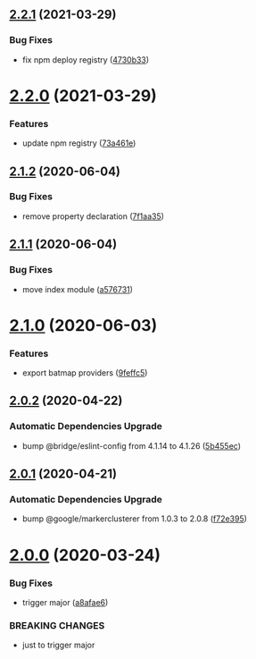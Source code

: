 ## [2.2.1](https://github.com/Leadformance/batMap/compare/v2.2.0...v2.2.1) (2021-03-29)


### Bug Fixes

* fix npm deploy registry ([4730b33](https://github.com/Leadformance/batMap/commit/4730b33f57ad8bdb407a67f7993155a63e47aa2a))

# [2.2.0](https://github.com/Leadformance/batMap/compare/v2.1.2...v2.2.0) (2021-03-29)


### Features

* update npm registry ([73a461e](https://github.com/Leadformance/batMap/commit/73a461eecf44c664c650b7732d39f3afdac73083))

## [2.1.2](https://github.com/Leadformance/batMap/compare/v2.1.1...v2.1.2) (2020-06-04)


### Bug Fixes

* remove property declaration ([7f1aa35](https://github.com/Leadformance/batMap/commit/7f1aa359c1e60222d49b66eb47a2c623679def27))

## [2.1.1](https://github.com/Leadformance/batMap/compare/v2.1.0...v2.1.1) (2020-06-04)


### Bug Fixes

* move index module ([a576731](https://github.com/Leadformance/batMap/commit/a57673100017aca2ce96e755f3827a951be20e73))

# [2.1.0](https://github.com/Leadformance/batMap/compare/v2.0.2...v2.1.0) (2020-06-03)


### Features

* export batmap providers ([9feffc5](https://github.com/Leadformance/batMap/commit/9feffc59a9c6dfac4253bdac4f3ca409085e1e3e))

## [2.0.2](https://github.com/Leadformance/batMap/compare/v2.0.1...v2.0.2) (2020-04-22)

### Automatic Dependencies Upgrade

-   bump @bridge/eslint-config from 4.1.14 to 4.1.26 ([5b455ec](https://github.com/Leadformance/batMap/commit/5b455ec831bfffd4ba30255333ca37866ffc81d5))

## [2.0.1](https://github.com/Leadformance/batMap/compare/v2.0.0...v2.0.1) (2020-04-21)

### Automatic Dependencies Upgrade

-   bump @google/markerclusterer from 1.0.3 to 2.0.8 ([f72e395](https://github.com/Leadformance/batMap/commit/f72e395b5283d9e375de3f473a8be67f24f0688e))

# [2.0.0](https://github.com/Leadformance/batMap/compare/v1.7.3...v2.0.0) (2020-03-24)

### Bug Fixes

-   trigger major ([a8afae6](https://github.com/Leadformance/batMap/commit/a8afae685f51a01a6070590829af1de0686f71df))

### BREAKING CHANGES

-   just to trigger major
